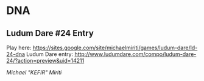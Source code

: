 DNA
===
Ludum Dare #24 Entry
--------------------
Play here: https://sites.google.com/site/michaelmiriti/games/ludum-dare/ld-24-dna 
Ludum Dare entry: http://www.ludumdare.com/compo/ludum-dare-24/?action=preview&uid=14211  
  
*Michael "KEFIR" Miriti*
